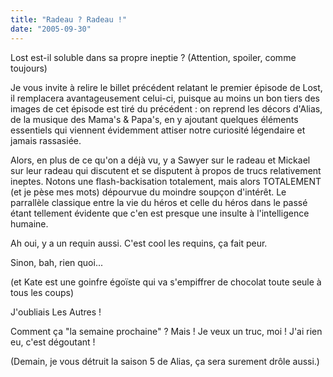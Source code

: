 ```yaml
---
title: "Radeau ? Radeau !"
date: "2005-09-30"
---
```


Lost est-il soluble dans sa propre ineptie ? (Attention, spoiler, comme toujours)

Je vous invite à relire le billet précédent relatant le premier épisode de Lost, il remplacera avantageusement celui-ci, puisque au moins un bon tiers des images de cet épisode est tiré du précédent : on reprend les décors d'Alias, de la musique des Mama's & Papa's, en y ajoutant quelques éléments essentiels qui viennent évidemment attiser notre curiosité légendaire et jamais rassasiée.

Alors, en plus de ce qu'on a déjà vu, y a Sawyer sur le radeau et Mickael sur leur radeau qui discutent et se disputent à propos de trucs relativement ineptes. Notons une flash-backisation totalement, mais alors TOTALEMENT (et je pèse mes mots) dépourvue du moindre soupçon d'intérêt. Le parrallèle classique entre la vie du héros et celle du héros dans le passé étant tellement évidente que c'en est presque une insulte à l'intelligence humaine.

Ah oui, y a un requin aussi. C'est cool les requins, ça fait peur.

Sinon, bah, rien quoi...

(et Kate est une goinfre égoïste qui va s'empiffrer de chocolat toute seule à tous les coups)

J'oubliais Les Autres !

Comment ça "la semaine prochaine" ? Mais ! Je veux un truc, moi ! J'ai rien eu, c'est dégoutant !

(Demain, je vous détruit la saison 5 de Alias, ça sera surement drôle aussi.)
